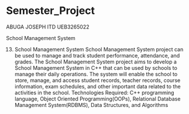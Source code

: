 # Semester_Project
ABUGA JOSEPH
ITD
UEB3265022



School Management System



13. School Management System
School Management System project can be used to manage and track student 
performance, attendance, and grades. The School Management System project 
aims to develop a School Management System in C++ that can be used by schools 
to manage their daily operations. The system will enable the school to store, 
manage, and access student records, teacher records, course information, exam 
schedules, and other important data related to the activities in the school.
Technologies Required: C++ programming language, Object Oriented
Programming(OOPs), Relational Database Management System(RDBMS), Data
Structures, and Algorithms
